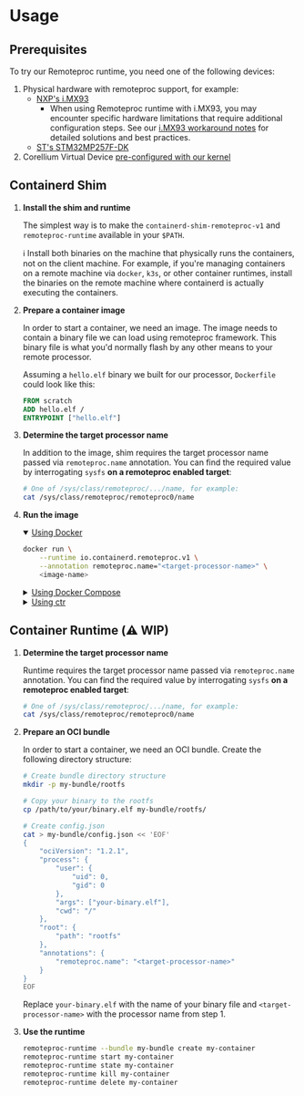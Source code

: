 # Usage

## Prerequisites

To try our Remoteproc runtime, you need one of the following devices:
1. Physical hardware with remoteproc support, for example:
    - [NXP's i.MX93](https://www.nxp.com/products/processors-and-microcontrollers/arm-processors/i-mx-applications-processors/i-mx-9-processors/i-mx-93-applications-processor-family-arm-cortex-a55-ml-acceleration-power-efficient-mpu:i.MX93)
      - When using Remoteproc runtime with i.MX93, you may encounter specific hardware limitations that require additional configuration steps. See our [i.MX93 workaround notes](IMX93_WORKAROUNDS.md) for detailed solutions and best practices.
    - [ST's STM32MP257F-DK](https://www.st.com/en/evaluation-tools/stm32mp257f-dk.html)
2. Corellium Virtual Device [pre-configured with our kernel](./CORELLIUM_USAGE.md)

## Containerd Shim

1. **Install the shim and runtime**

    The simplest way is to make the `containerd-shim-remoteproc-v1` and `remoteproc-runtime` available in your `$PATH`.

    ℹ️ Install both binaries on the machine that physically runs the containers, not on the client machine. For example, if you're managing containers on a remote machine via `docker`, `k3s`, or other container runtimes, install the binaries on the remote machine where containerd is actually executing the containers.

1. **Prepare a container image**

    In order to start a container, we need an image. The image needs to contain a binary file we can load using remoteproc framework. This binary file is what you'd normally flash by any other means to your remote processor.

    Assuming a `hello.elf` binary we built for our processor, `Dockerfile` could look like this:


    ```Dockerfile
    FROM scratch
    ADD hello.elf /
    ENTRYPOINT ["hello.elf"]
    ```

1. **Determine the target processor name**

    In addition to the image, shim requires the target processor name passed via `remoteproc.name` annotation. You can find the required value by interrogating `sysfs` **on a remoteproc enabled target**:

    ```sh
    # One of /sys/class/remoteproc/.../name, for example:
    cat /sys/class/remoteproc/remoteproc0/name
    ```


1. **Run the image**

    <details open>
    <summary><ins>Using Docker</ins></summary>

    ```sh
    docker run \
        --runtime io.containerd.remoteproc.v1 \
        --annotation remoteproc.name="<target-processor-name>" \
        <image-name>
    ```
    </details>

    <details>
    <summary><ins>Using Docker Compose</ins></summary>

    ```yaml
    services:
      hello:
        image: <image-name>
        runtime: io.containerd.remoteproc.v1
        annotations:
            remoteproc.name: <target-processor-name>
    ```

    And then

    ```sh
    docker compose up
    ```
    </details>

    <details>
    <summary><ins>Using ctr</ins></summary>

    ```sh
    ctr run \
        --runtime io.containerd.remoteproc.v1 \
        --annotation remoteproc.name="<target-processor-name>" \
        <image-name> <container-name>
    ```
    </details>

## Container Runtime (⚠️ WIP)

1. **Determine the target processor name**

    Runtime requires the target processor name passed via `remoteproc.name` annotation. You can find the required value by interrogating `sysfs` **on a remoteproc enabled target**:
 
    ```sh
    # One of /sys/class/remoteproc/.../name, for example:
    cat /sys/class/remoteproc/remoteproc0/name
    ```

1. **Prepare an OCI bundle**

    In order to start a container, we need an OCI bundle. Create the following directory structure:
 
    ```bash
    # Create bundle directory structure
    mkdir -p my-bundle/rootfs
 
    # Copy your binary to the rootfs
    cp /path/to/your/binary.elf my-bundle/rootfs/
 
    # Create config.json
    cat > my-bundle/config.json << 'EOF'
    {
    	"ociVersion": "1.2.1",
    	"process": {
    		"user": {
    			"uid": 0,
    			"gid": 0
    		},
    		"args": ["your-binary.elf"],
    		"cwd": "/"
    	},
    	"root": {
    		"path": "rootfs"
    	},
    	"annotations": {
    		"remoteproc.name": "<target-processor-name>"
    	}
    }
    EOF
    ```
 
    Replace `your-binary.elf` with the name of your binary file and `<target-processor-name>` with the processor name from step 1.
 

1. **Use the runtime**

    ```bash
    remoteproc-runtime --bundle my-bundle create my-container
    remoteproc-runtime start my-container
    remoteproc-runtime state my-container
    remoteproc-runtime kill my-container
    remoteproc-runtime delete my-container
    ```
